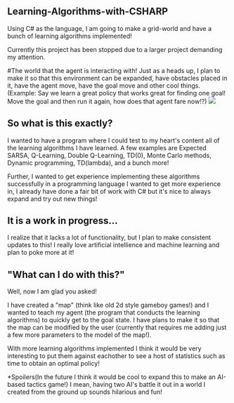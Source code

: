 ## Learning-Algorithms-with-CSHARP
Using C# as the language, I am going to make a grid-world and have a bunch of learning algorithms implemented! 

Currently this project has been stopped due to a larger project demanding my attention. 

#The world that the agent is interacting with!
Just as a heads up, I plan to make it so that this environment can be expanded, have obstacles placed in it, have the
agent move, have the goal move and other cool things. 
(Example: Say we learn a great policy that works great for finding one goal! Move the goal and then run it again, how
does that agent fare now!?)
![](https://raw.githubusercontent.com/ctevans/Learning-Algorithms-with-CSHARP/master/ConsoleApplication1/image.png)

## So what is this exactly?
I wanted to have a program where I could test to my heart's content all of the learning algorithms I have learned.
A few examples are Expected SARSA, Q-Learning, Double Q-Learning, TD(0), Monte Carlo methods, Dynamic programming, TD(lambda),
and a bunch more! 

Further, I wanted to get experience implementing these algorithms successfully in a programming language I wanted to get
more experience in, I already have done a fair bit of work with C# but it's nice to always expand and try out new things!

## It is a work in progress...
I realize that it lacks a lot of functionality, but I plan to make consistent updates to this! I really love
artificial intellience and machine learning and plan to poke more at it! 

## "What can I do with this?"
Well, now I am glad you asked!

I have created a "map" (think like old 2d style gameboy games!) and I wanted to teach my agent (the program that conducts 
the learning algorithms) to quickly get to the goal state. I have plans to make it so that the map can be modified 
by the user (currently that requires me adding just a few more parameters to the model of the map!).

With more learning algorithms implemented I think it would be very interesting to put them against eachother to see a host
of statistics such as time to obtain an optimal policy! 

*Spoilers(In the future I think it would be cool to expand this to make an AI-based tactics game!)
I mean, having two AI's battle it out in a world I created from the ground up sounds hilarious and fun!
